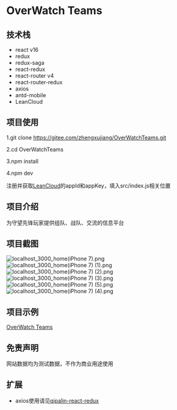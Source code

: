 # OverWatch Teams

## 技术栈

* react v16
* redux
* redux-saga
* react-redux
* react-router v4
* react-router-redux
* axios
* antd-mobile
* LeanCloud

## 项目使用

1.git clone https://gitee.com/zhengxujiang/OverWatchTeams.git

2.cd OverWatchTeams

3.npm install

4.npm dev

注册并获取[LeanCloud](https://leancloud.cn/)的appId和appKey，填入src/index.js相关位置

## 项目介绍

为守望先锋玩家提供组队、战队、交流的信息平台

## 项目截图

![localhost_3000_home(iPhone 7).png](https://i.loli.net/2017/12/15/5a335446e78fc.png)
![localhost_3000_home(iPhone 7) (1).png](https://i.loli.net/2017/12/15/5a335446bfa76.png)
![localhost_3000_home(iPhone 7) (2).png](https://i.loli.net/2017/12/15/5a335446ca667.png)
![localhost_3000_home(iPhone 7) (3).png](https://i.loli.net/2017/12/15/5a335446d5cd3.png)
![localhost_3000_home(iPhone 7) (5).png](https://i.loli.net/2017/12/15/5a335446de4b4.png)
![localhost_3000_home(iPhone 7) (4).png](https://i.loli.net/2017/12/15/5a335446e61e6.png)

## 项目示例

[OverWatch Teams](https://ow.qipalin.com)

## 免责声明

网站数据均为测试数据，不作为商业用途使用

## 扩展

* axios使用请见[qipalin-react-redux](https://github.com/zxj963577494/qipalin-react-redux)